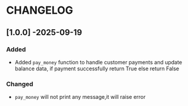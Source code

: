 # CHANGELOG
## [1.0.0] -2025-09-19
### Added
- Added `pay_money` function to handle customer payments and update balance data, if payment successfully return True else return False
### Changed
- `pay_money` will not print any message,it will raise error